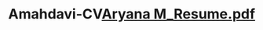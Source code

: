 # Amahdavi-CV[Aryana M_Resume.pdf](https://github.com/user-attachments/files/17894099/Aryana.M_Resume.pdf)
